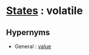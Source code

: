 # [States][1] : volatile

## Hypernyms

  - General : [value](/The_Basics/General/value.md)

[1]: README.md
